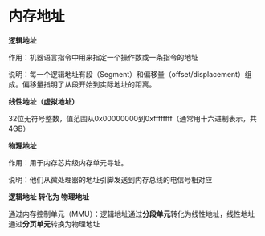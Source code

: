 # 内存地址

**逻辑地址**

作用：机器语言指令中用来指定一个操作数或一条指令的地址

说明：每一个逻辑地址有段（Segment）和偏移量（offset/displacement）组成。偏移量指明了从段开始到实际地址的距离。

**线性地址（虚拟地址）**

32位无符号整数，值范围从0x00000000到0xffffffff（通常用十六进制表示，共4GB）

**物理地址**

作用：用于内存芯片级内存单元寻址。

说明：他们从微处理器的地址引脚发送到内存总线的电信号相对应

**逻辑地址 转化为 物理地址**

通过内存控制单元（MMU）：逻辑地址通过**分段单元**转化为线性地址，线性地址通过**分页单元**转换为物理地址
